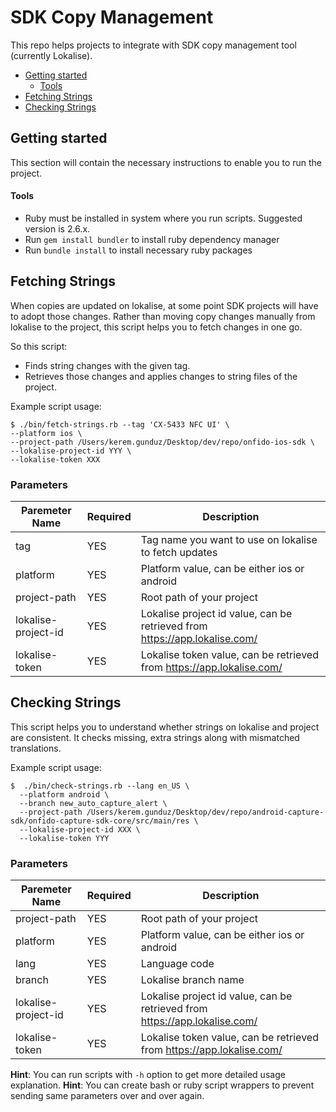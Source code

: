 # SDK Copy Management

This repo helps projects to integrate with SDK copy management tool (currently Lokalise).

- [Getting started](#getting-started)
  - [Tools](#tools)
- [Fetching Strings](#fetching-strings)
- [Checking Strings](#checking-strings)

## Getting started

This section will contain the necessary instructions to enable you to run the project.

#### Tools

- Ruby must be installed in system where you run scripts. Suggested version is 2.6.x.
- Run `gem install bundler` to install ruby dependency manager
- Run `bundle install` to install necessary ruby packages

## Fetching Strings

When copies are updated on lokalise, at some point SDK projects will have to adopt those changes. Rather than  moving copy changes manually from lokalise to the project, this script helps you to fetch changes in one go.

So this script:

- Finds string changes with the given tag.
- Retrieves those changes and applies changes to string files of the project.

Example script usage:

```shell
$ ./bin/fetch-strings.rb --tag 'CX-5433 NFC UI' \
--platform ios \
--project-path /Users/kerem.gunduz/Desktop/dev/repo/onfido-ios-sdk \
--lokalise-project-id YYY \
--lokalise-token XXX
```

### Parameters

| Paremeter Name | Required          | Description                           |
|--------------------------------|---------------|----------------------------------|
| tag                      | YES | Tag name you want to use on lokalise to fetch updates |
| platform                 | YES | Platform value, can be either ios or android |
| project-path             | YES | Root path of your project |
| lokalise-project-id      | YES | Lokalise project id value, can be retrieved from https://app.lokalise.com/              |
| lokalise-token           | YES | Lokalise token value, can be retrieved from https://app.lokalise.com/ |

## Checking Strings

This script helps you to understand whether strings on lokalise and project are consistent. It checks missing, extra strings along with mismatched translations.

Example script usage:

```shell
$  ./bin/check-strings.rb --lang en_US \
  --platform android \
  --branch new_auto_capture_alert \
  --project-path /Users/kerem.gunduz/Desktop/dev/repo/android-capture-sdk/onfido-capture-sdk-core/src/main/res \
  --lokalise-project-id XXX \
  --lokalise-token YYY
```

### Parameters

| Paremeter Name | Required          | Description                      |
|----------------|-------------------|----------------------------------|
| project-path      | YES | Root path of your project |           
| platform          | YES | Platform value, can be either ios or android |
| lang              | YES | Language code |
| branch            | YES | Lokalise branch name |
| lokalise-project-id  | YES | Lokalise project id value, can be retrieved from https://app.lokalise.com/ |
| lokalise-token   | YES | Lokalise token value, can be retrieved from https://app.lokalise.com/ |

**Hint**: You can run scripts with `-h` option to get more detailed usage explanation.
**Hint**: You can create bash or ruby script wrappers to prevent sending same parameters over and over again.
